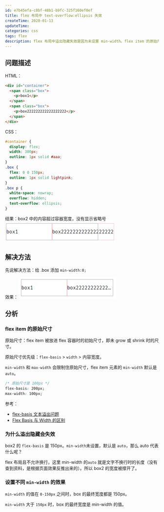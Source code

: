 ```yaml
---
id: e7b45efa-c8bf-48b1-b9fc-325f160ef0ef
title: flex 布局中 text-overflow:ellipsis 失效
createTime: 2020-01-13
updateTime:
categories: css
tags: flex
description: flex 布局中溢出隐藏失效是因为未设置 min-width。flex item 的原始尺寸受 min-width 限制。
---
```


## 问题描述

HTML：

```html
<div id="container">
  <span class="box">
    <p>box1</p>
  </span>
  <span class="box">
    <p>box222222222222222222</p>
  </span>
</div>
```

CSS：

```css
#container {
  display: flex;
  width: 300px;
  outline: 1px solid #aaa;
}
.box {
  flex: 0 0 150px;
  outline: 1px solid lightpink;
}
.box p {
  white-space: nowrap;
  overflow: hidden;
  text-overflow: ellipsis;
}
```

结果：box2 中的内容超过容器宽度，没有显示省略号
![在这里插入图片描述](../post-assets/226f436c-ce02-4c19-842c-c60a50f3780f.png)

## 解决方法

先说解决方法：给 .box 添加 `min-width:0;`

效果：
![在这里插入图片描述](../post-assets/ae0b05fb-5859-4e3f-bedd-5d8fab682dfd.png)

## 分析

### flex item 的原始尺寸

原始尺寸：flex item 被放进 flex 容器时的初始尺寸，即未 grow 或 shrink 时的尺寸。

原始尺寸优先级：`flex-basis` > `width` > 内容宽度。

`min-width` 和 `max-width` 会限制住原始尺寸，flex item 元素的 `min-width` 默认是 `auto`。

```css
/* 原始尺寸是 100px */
flex-basis: 200px;
max-width: 100px;
```

参考：

- [flex-basis 文本溢出问题](https://juejin.im/post/5de6379f6fb9a015fd699b41#heading-3)
- [Flex Basis 与 Width 的区别](https://www.jianshu.com/p/17b1b445ecd4)

### 为什么溢出隐藏会失效

box2 的 `flex-basis` 是 150px。`min-width`未设置，默认是 `auto`，那么 auto 代表什么呢？

flex 布局且不允许换行，这里 min-width 的`auto` 就是文字不换行时的长度（没有查到资料，是根据页面效果反推出来的）。所以 box2 的宽度被撑开了。

### 设置不同 `min-width` 的效果

`min-width` 的值在 `0-150px` 之间时，box 的最终宽度都是 150px。

`min-width` 大于 `150px` 时，box 的最终宽度是 min-width 的值。
